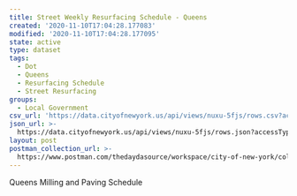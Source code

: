 ```yaml
---
title: Street Weekly Resurfacing Schedule - Queens
created: '2020-11-10T17:04:28.177083'
modified: '2020-11-10T17:04:28.177095'
state: active
type: dataset
tags:
  - Dot
  - Queens
  - Resurfacing Schedule
  - Street Resurfacing
groups:
  - Local Government
csv_url: 'https://data.cityofnewyork.us/api/views/nuxu-5fjs/rows.csv?accessType=DOWNLOAD'
json_url: >-
  https://data.cityofnewyork.us/api/views/nuxu-5fjs/rows.json?accessType=DOWNLOAD
layout: post
postman_collection_url: >-
  https://www.postman.com/thedaydasource/workspace/city-of-new-york/collection/15909983-5848a6c0-30e6-4f86-8622-3d6d98a5458b
---
```

Queens Milling and Paving Schedule
